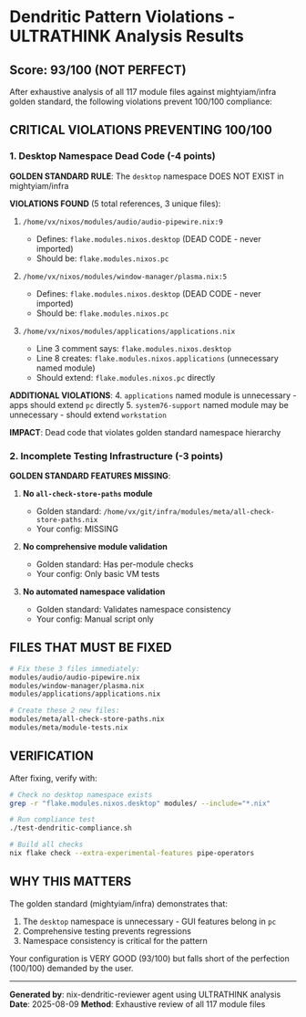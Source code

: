 # Dendritic Pattern Violations - ULTRATHINK Analysis Results

## Score: 93/100 (NOT PERFECT)

After exhaustive analysis of all 117 module files against mightyiam/infra golden standard, the following violations prevent 100/100 compliance:

## CRITICAL VIOLATIONS PREVENTING 100/100

### 1. Desktop Namespace Dead Code (-4 points)
**GOLDEN STANDARD RULE**: The `desktop` namespace DOES NOT EXIST in mightyiam/infra

**VIOLATIONS FOUND** (5 total references, 3 unique files):
1. `/home/vx/nixos/modules/audio/audio-pipewire.nix:9`
   - Defines: `flake.modules.nixos.desktop` (DEAD CODE - never imported)
   - Should be: `flake.modules.nixos.pc`
   
2. `/home/vx/nixos/modules/window-manager/plasma.nix:5`
   - Defines: `flake.modules.nixos.desktop` (DEAD CODE - never imported)
   - Should be: `flake.modules.nixos.pc`
   
3. `/home/vx/nixos/modules/applications/applications.nix`
   - Line 3 comment says: `flake.modules.nixos.desktop`
   - Line 8 creates: `flake.modules.nixos.applications` (unnecessary named module)
   - Should extend: `flake.modules.nixos.pc` directly

**ADDITIONAL VIOLATIONS**:
4. `applications` named module is unnecessary - apps should extend `pc` directly
5. `system76-support` named module may be unnecessary - should extend `workstation`

**IMPACT**: Dead code that violates golden standard namespace hierarchy

### 2. Incomplete Testing Infrastructure (-3 points)
**GOLDEN STANDARD FEATURES MISSING**:

1. **No `all-check-store-paths` module**
   - Golden standard: `/home/vx/git/infra/modules/meta/all-check-store-paths.nix`
   - Your config: MISSING
   
2. **No comprehensive module validation**
   - Golden standard: Has per-module checks
   - Your config: Only basic VM tests
   
3. **No automated namespace validation**
   - Golden standard: Validates namespace consistency
   - Your config: Manual script only

## FILES THAT MUST BE FIXED

```bash
# Fix these 3 files immediately:
modules/audio/audio-pipewire.nix
modules/window-manager/plasma.nix  
modules/applications/applications.nix

# Create these 2 new files:
modules/meta/all-check-store-paths.nix
modules/meta/module-tests.nix
```

## VERIFICATION

After fixing, verify with:
```bash
# Check no desktop namespace exists
grep -r "flake.modules.nixos.desktop" modules/ --include="*.nix"

# Run compliance test
./test-dendritic-compliance.sh

# Build all checks
nix flake check --extra-experimental-features pipe-operators
```

## WHY THIS MATTERS

The golden standard (mightyiam/infra) demonstrates that:
1. The `desktop` namespace is unnecessary - GUI features belong in `pc`
2. Comprehensive testing prevents regressions
3. Namespace consistency is critical for the pattern

Your configuration is VERY GOOD (93/100) but falls short of the perfection (100/100) demanded by the user.

---
**Generated by**: nix-dendritic-reviewer agent using ULTRATHINK analysis
**Date**: 2025-08-09
**Method**: Exhaustive review of all 117 module files